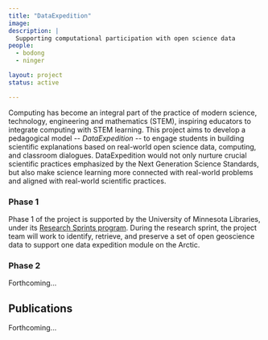 ```yaml
---
title: "DataExpedition"
image:
description: |
  Supporting computational participation with open science data
people:
  - bodong
  - ninger

layout: project
status: active

---
```


Computing has become an integral part of the practice of modern science, technology, engineering and mathematics (STEM), inspiring educators to integrate computing with STEM learning. This project aims to develop a pedagogical model -- *DataExpedition* -- to engage students in building scientific explanations based on real-world open science data, computing, and classroom dialogues. DataExpedition would not only nurture crucial scientific practices emphasized by the Next Generation Science Standards, but also make science learning more connected with real-world problems and aligned with real-world scientific practices.

### Phase 1

Phase 1 of the project is supported by the University of Minnesota Libraries, under its [Research Sprints program](https://www.lib.umn.edu/research-sprints).
During the research sprint, the project team will work to identify, retrieve, and preserve a set of open geoscience data to support one data expedition module on the Arctic.

### Phase 2

Forthcoming...

## Publications

Forthcoming...
